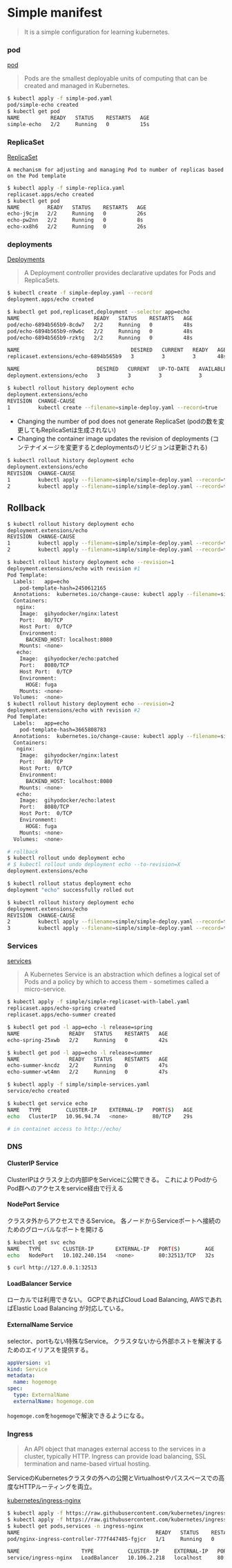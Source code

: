 
# Simple manifest

> It is a simple configuration for learning kubernetes.

### pod

[pod](https://kubernetes.io/docs/concepts/workloads/pods/pod/)

> Pods are the smallest deployable units of computing that can be created and managed in Kubernetes.

```sh
$ kubectl apply -f simple-pod.yaml
pod/simple-echo created
$ kubectl get pod
NAME          READY   STATUS    RESTARTS   AGE
simple-echo   2/2     Running   0          15s
```

### ReplicaSet

[ReplicaSet](https://kubernetes.io/docs/concepts/workloads/controllers/replicaset/)

```
A mechanism for adjusting and managing Pod to number of replicas based on the Pod template
```

```sh
$ kubectl apply -f simple-replica.yaml
replicaset.apps/echo created
$ kubectl get pod
NAME         READY   STATUS    RESTARTS   AGE
echo-j9cjm   2/2     Running   0          26s
echo-pw2nn   2/2     Running   0          8s
echo-xx8h6   2/2     Running   0          26s
```

### deployments

[Deployments](https://kubernetes.io/docs/concepts/workloads/controllers/deployment/)

> A Deployment controller provides declarative updates for Pods and ReplicaSets.

```sh
$ kubectl create -f simple-deploy.yaml --record
deployment.apps/echo created

$ kubectl get pod,replicaset,deployment --selector app=echo
NAME                        READY   STATUS    RESTARTS   AGE
pod/echo-6894b565b9-8cdw7   2/2     Running   0          48s
pod/echo-6894b565b9-n9w6c   2/2     Running   0          48s
pod/echo-6894b565b9-rzktg   2/2     Running   0          48s

NAME                                    DESIRED   CURRENT   READY   AGE
replicaset.extensions/echo-6894b565b9   3         3         3       48s

NAME                         DESIRED   CURRENT   UP-TO-DATE   AVAILABLE   AGE
deployment.extensions/echo   3         3         3            3           48s

$ kubectl rollout history deployment echo
deployment.extensions/echo
REVISION  CHANGE-CAUSE
1         kubectl create --filename=simple-deploy.yaml --record=true
```

* Changing the number of pod does not generate ReplicaSet
  (podの数を変更してもReplicaSetは生成されない)
* Changing the container image updates the revision of deployments
  (コンテナイメージを変更するとdeploymentsのリビジョンは更新される)

```sh
$ kubectl rollout history deployment echo
deployment.extensions/echo
REVISION  CHANGE-CAUSE
1         kubectl apply --filename=simple/simple-deploy.yaml --record=true
2         kubectl apply --filename=simple/simple-deploy.yaml --record=true
```

## Rollback

```sh
$ kubectl rollout history deployment echo
deployment.extensions/echo
REVISION  CHANGE-CAUSE
1         kubectl apply --filename=simple/simple-deploy.yaml --record=true
2         kubectl apply --filename=simple/simple-deploy.yaml --record=true

$ kubectl rollout history deployment echo --revision=1
deployment.extensions/echo with revision #1
Pod Template:
  Labels:	app=echo
	pod-template-hash=2450612165
  Annotations:	kubernetes.io/change-cause: kubectl apply --filename=simple/simple-deploy.yaml --record=true
  Containers:
   nginx:
    Image:	gihyodocker/nginx:latest
    Port:	80/TCP
    Host Port:	0/TCP
    Environment:
      BACKEND_HOST:	localhost:8080
    Mounts:	<none>
   echo:
    Image:	gihyodocker/echo:patched
    Port:	8080/TCP
    Host Port:	0/TCP
    Environment:
      HOGE:	fuga
    Mounts:	<none>
  Volumes:	<none>
$ kubectl rollout history deployment echo --revision=2
deployment.extensions/echo with revision #2
Pod Template:
  Labels:	app=echo
	pod-template-hash=3665808783
  Annotations:	kubernetes.io/change-cause: kubectl apply --filename=simple/simple-deploy.yaml --record=true
  Containers:
   nginx:
    Image:	gihyodocker/nginx:latest
    Port:	80/TCP
    Host Port:	0/TCP
    Environment:
      BACKEND_HOST:	localhost:8080
    Mounts:	<none>
   echo:
    Image:	gihyodocker/echo:latest
    Port:	8080/TCP
    Host Port:	0/TCP
    Environment:
      HOGE:	fuga
    Mounts:	<none>
  Volumes:	<none>

# rollback
$ kubectl rollout undo deployment echo
# $ kubectl rollout undo deployment echo --to-revision=X
deployment.extensions/echo

$ kubectl rollout status deployment echo
deployment "echo" successfully rolled out

$ kubectl rollout history deployment echo
deployment.extensions/echo
REVISION  CHANGE-CAUSE
2         kubectl apply --filename=simple/simple-deploy.yaml --record=true
3         kubectl apply --filename=simple/simple-deploy.yaml --record=true
```

### Services

[services](https://kubernetes.io/docs/concepts/services-networking/service/)

> A Kubernetes Service is an abstraction which defines a logical set of Pods and a policy by which to access them - sometimes called a micro-service.

```sh
$ kubectl apply -f simple/simple-replicaset-with-label.yaml
replicaset.apps/echo-spring created
replicaset.apps/echo-summer created

$ kubectl get pod -l app=echo -l release=spring
NAME                READY   STATUS    RESTARTS   AGE
echo-spring-25xwb   2/2     Running   0          42s

$ kubectl get pod -l app=echo -l release=summer
NAME                READY   STATUS    RESTARTS   AGE
echo-summer-kncdz   2/2     Running   0          47s
echo-summer-wt4mn   2/2     Running   0          47s

$ kubectl apply -f simple/simple-services.yaml
service/echo created

$ kubectl get service echo
NAME   TYPE        CLUSTER-IP    EXTERNAL-IP   PORT(S)   AGE
echo   ClusterIP   10.96.94.74   <none>        80/TCP    29s

# in containet access to http://echo/
```

### DNS

#### ClusterIP Service

ClusterIPはクラスタ上の内部IPをServiceに公開できる。
これによりPodからPod群へのアクセスをservice経由で行える

#### NodePort Service

クラスタ外からアクセスできるService。
各ノードからServiceポートへ接続のためのグローバルなポートを開ける

```bash
$ kubectl get svc echo                                                                                                            15:47:38
NAME   TYPE       CLUSTER-IP       EXTERNAL-IP   PORT(S)        AGE
echo   NodePort   10.102.240.154   <none>        80:32513/TCP   32s

$ curl http://127.0.0.1:32513
```

#### LoadBalancer Service

ローカルでは利用できない。
GCPであればCloud Load Balancing, AWSであればElastic Load Balancing が対応している。

#### ExternalName Service

selector、portもない特殊なService。
クラスタないから外部ホストを解決するためのエイリアスを提供する。

```yml
appVersion: v1
kind: Service
metadata:
  name: hogemoge
spec:
  type: ExternalName
  externalName: hogemoge.com
```

`hogemoge.com`を`hogemoge`で解決できるようになる。


### Ingress

> An API object that manages external access to the services in a cluster, typically HTTP.
> Ingress can provide load balancing, SSL termination and name-based virtual hosting.

ServiceのKubernetesクラスタの外への公開とVirtualhostやパススペースでの高度なHTTPルーティングを両立。

[kubernetes/ingress-nginx](https://github.com/kubernetes/ingress-nginx)

```bash
$ kubectl apply -f https://raw.githubusercontent.com/kubernetes/ingress-nginx/master/deploy/mandatory.yaml
$ kubectl apply -f https://raw.githubusercontent.com/kubernetes/ingress-nginx/master/deploy/provider/cloud-generic.yaml
$ kubectl get pods,services -n ingress-nginx
NAME                                            READY   STATUS    RESTARTS   AGE
pod/nginx-ingress-controller-777f447485-fgjcr   1/1     Running   0          11m

NAME                    TYPE           CLUSTER-IP     EXTERNAL-IP   PORT(S)                      AGE
service/ingress-nginx   LoadBalancer   10.106.2.218   localhost     80:32468/TCP,443:30701/TCP   9m
